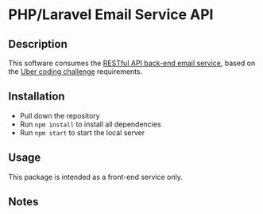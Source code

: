 # PHP/Laravel Email Service API

## Description

This software consumes the [RESTful API back-end email service](https://github.com/kirillsimin/LaravelEmailAPI), based on the [Uber coding challenge](https://github.com/uber/coding-challenge-tools) requirements.

## Installation

* Pull down the repository
* Run `npm install` to install all dependencies
* Run `npm start` to start the local server

## Usage

This package is intended as a front-end service only.


## Notes

